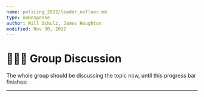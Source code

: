 ```yaml
---
name: policing_2022/leader_nofloor.md
type: noResponse
author: Will Schulz, James Houghton
modified: Nov 30, 2022
---
```


# 👤👤👤 Group Discussion

The whole group should be discussing the topic now, until this progress bar finishes:

---

